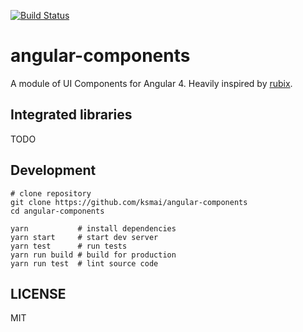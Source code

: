 [![Build Status](https://travis-ci.org/ksmai/angular-components.svg?branch=master)](https://travis-ci.org/ksmai/angular-components)

# angular-components
A module of UI Components for Angular 4. Heavily inspired by [rubix](http://rubix410.sketchpixy.com/ltr/dashboard).

## Integrated libraries
TODO

## Development
```
# clone repository
git clone https://github.com/ksmai/angular-components
cd angular-components

yarn           # install dependencies
yarn start     # start dev server
yarn test      # run tests
yarn run build # build for production
yarn run test  # lint source code
```

## LICENSE
MIT
